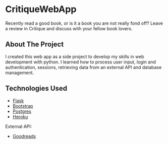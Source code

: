 # CritiqueWebApp
Recently read a good book, or is it a book you are not really fond off? 
Leave a review in Critique and discuss with your fellow book lovers.

## About The Project
I created this web app as a side project to develop my skills in web development 
with python. I learned how to process user input, login and authentication, sessions, 
retrieving data from an external API and database management.

## Technologies Used

* [Flask](https://flask.palletsprojects.com/en/1.1.x/)
* [Bootstrap](https://getbootstrap.com/)
* [Postgres](https://www.postgresql.org/)
* [Heroku](https://www.heroku.com/)

External API:
* [Goodreads](https://www.goodreads.com/)



